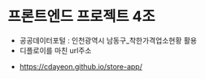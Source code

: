 # 프론트엔드 프로젝트 4조
* 공공데이터포털 : 인천광역시 남동구_착한가격업소현황 활용
* 디플로이를 마친 url주소
 - https://cdayeon.github.io/store-app/
